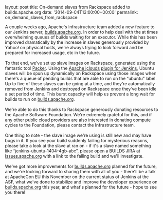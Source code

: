 
layout: post
title: On-demand slaves from Rackspace added to builds.apache.org
date: '2014-09-04T13:00:00+00:00'
permalink: on_demand_slaves_from_rackspace

<div>A couple weeks ago, Apache's Infrastructure team added a new feature to our Jenkins server, <a href="http://builds.apache.org">builds.apache.org</a>. In order to help deal with the at times overwhelming queues of builds waiting for an executor. While this has been improved dramatically by the increase in slaves generously provided by Yahoo! on physical hosts, we're always trying to look forward and be prepared for increased usage, etc in the future.&nbsp;</div> 
  <div><br /></div> 
  <div>To that end, we've set up slave images on Rackspace, generated using the fantastic tool <a href="http://packer.io">Packer</a>. Using the <a href="http://jclouds.apache.org">Apache jclouds</a> <a href="https://wiki.jenkins-ci.org/display/JENKINS/JClouds+Plugin">plugin for Jenkins</a>, Ubuntu slaves will be spun up dynamically on Rackspace using those images when there's a queue of pending builds that are able to run on the “ubuntu” label. Up to five of these slaves can be going at a time, and they're automatically removed from Jenkins and destroyed on Rackspace once they've been idle a set period of time. This burst capacity will help us prevent a long wait for builds to run on <a href="http://builds.apache.org">builds.apache.org</a>.</div> 
  <div><br /></div> 
  <div>We're able to do this thanks to Rackspace generously donating resources to the Apache Software Foundation. We're extremely grateful for this, and if any other public cloud providers are also interested in donating compute cycles to the Foundation, please contact the Infrastructure team.</div> 
  <div><br /></div> 
  <div>One thing to note - the slave image we're using is still new and may have bugs in it. If you see your build suddenly failing for mysterious reasons, please take a look at the slave at ran on - if it's a slave named something like “jenkins-ubuntu-1404-4gb-abc”, please open a BUILDS JIRA at <a href="https://issues.apache.org">issues.apache.org</a> with a link to the failing build and we'll investigate.</div> 
  <div><br /></div> 
  <div>We've got more improvements for <a href="http://builds.apache.org">builds.apache.org</a> planned for the future, and we're looking forward to sharing them with all of you - there'll be a talk at ApacheCon EU this November on the current status of Jenkins at the ASF, what we've done to stabilize and improve the developer experience on <a href="http://builds.apache.org">builds.apache.org</a>&nbsp;this year, and what's planned for the future - hope to see you there!</div>
